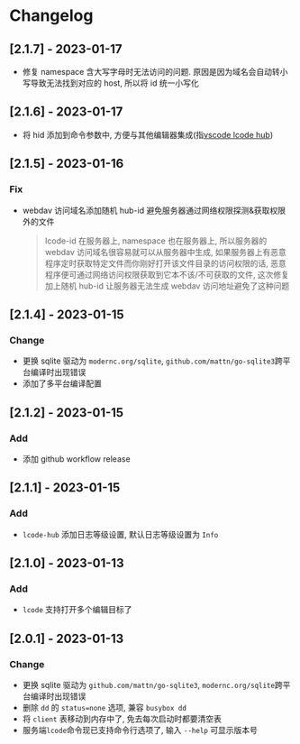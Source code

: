 # Changelog

## [2.1.7] - 2023-01-17

- 修复 namespace 含大写字母时无法访问的问题. 原因是因为域名会自动转小写导致无法找到对应的 host, 所以将 id 统一小写化

## [2.1.6] - 2023-01-17

- 将 hid 添加到命令参数中, 方便与其他编辑器集成(指[vscode lcode hub](https://github.com/vscode-lcode/hub))

## [2.1.5] - 2023-01-16

### Fix

- webdav 访问域名添加随机 hub-id 避免服务器通过网络权限探测&获取权限外的文件
  > lcode-id 在服务器上, namespace 也在服务器上, 所以服务器的 webdav 访问域名很容易就可以从服务器中生成, 如果服务器上有恶意程序定时获取特定文件而你刚好打开该文件目录的访问权限的话, 恶意程序便可通过网络访问权限获取到它本不该/不可获取的文件, 这次修复加上随机 hub-id 让服务器无法生成 webdav 访问地址避免了这种问题

## [2.1.4] - 2023-01-15

### Change

- 更换 sqlite 驱动为 `modernc.org/sqlite`, `github.com/mattn/go-sqlite3`跨平台编译时出现错误
- 添加了多平台编译配置

## [2.1.2] - 2023-01-15

### Add

- 添加 github workflow release

## [2.1.1] - 2023-01-15

### Add

- `lcode-hub` 添加日志等级设置, 默认日志等级设置为 `Info`

## [2.1.0] - 2023-01-13

### Add

- `lcode` 支持打开多个编辑目标了

## [2.0.1] - 2023-01-13

### Change

- 更换 sqlite 驱动为 `github.com/mattn/go-sqlite3`, `modernc.org/sqlite`跨平台编译时出现错误
- 删除 `dd` 的 `status=none` 选项, 兼容 `busybox dd`
- 将 `client` 表移动到内存中了, 免去每次启动时都要清空表
- 服务端`lcode`命令现已支持命令行选项了, 输入 `--help` 可显示版本号
